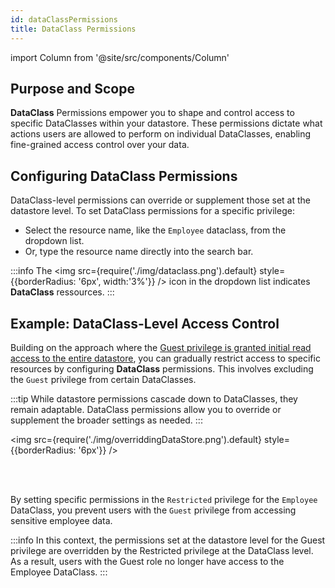 ```yaml
---
id: dataClassPermissions
title: DataClass Permissions
---
```


import Column from '@site/src/components/Column'


## Purpose and Scope

**DataClass** Permissions empower you to shape and control access to specific DataClasses within your datastore. These permissions dictate what actions users are allowed to perform on individual DataClasses, enabling fine-grained access control over your data.

## Configuring DataClass Permissions 

DataClass-level permissions can override or supplement those set at the datastore level. To set DataClass permissions for a specific privilege:

- Select the resource name, like the `Employee` dataclass, from the dropdown list.
- Or, type the resource name directly into the search bar.

:::info
The <img src={require('./img/dataclass.png').default} style={{borderRadius: '6px', width:'3%'}} /> icon in the dropdown list indicates **DataClass** ressources.
:::

## Example: DataClass-Level Access Control

Building on the approach where the [Guest privilege is granted initial read access to the entire datastore](datastorePermissions.md#full-access-to-gradual-restriction), you can gradually restrict access to specific resources by configuring **DataClass** permissions. This involves excluding the `Guest` privilege from certain DataClasses.

:::tip
While datastore permissions cascade down to DataClasses, they remain adaptable. DataClass permissions allow you to override or supplement the broader settings as needed.
:::

<img src={require('./img/overriddingDataStore.png').default} style={{borderRadius: '6px'}} />

<br/><br/>

By setting specific permissions in the `Restricted` privilege for the `Employee` DataClass, you prevent users with the `Guest` privilege from accessing sensitive employee data.

:::info 
In this context, the permissions set at the datastore level for the Guest privilege are overridden by the Restricted privilege at the DataClass level. As a result, users with the Guest role no longer have access to the Employee DataClass.
:::
